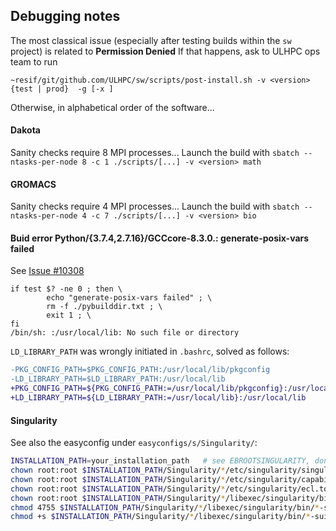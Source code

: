 ## Debugging notes

The most classical issue (especially after testing builds within the `sw` project) is related to **Permission Denied**
If that happens, ask to ULHPC ops team to run

```
~resif/git/github.com/ULHPC/sw/scripts/post-install.sh -v <version> {test | prod}  -g [-x ]
```

Otherwise, in alphabetical order of the software...

#### Dakota

Sanity checks require 8 MPI processes...
Launch the build with `sbatch --ntasks-per-node 8 -c 1 ./scripts/[...] -v <version> math`


#### GROMACS

Sanity checks require 4 MPI processes...
Launch the build with `sbatch --ntasks-per-node 4 -c 7 ./scripts/[...] -v <version> bio`


#### Buid error Python/{3.7.4,2.7.16}/GCCcore-8.3.0.: generate-posix-vars failed

See [Issue #10308](https://github.com/easybuilders/easybuild-easyconfigs/issues/10308)

```
if test $? -ne 0 ; then \
        echo "generate-posix-vars failed" ; \
        rm -f ./pybuilddir.txt ; \
        exit 1 ; \
fi
/bin/sh: :/usr/local/lib: No such file or directory
```

`LD_LIBRARY_PATH` was wrongly initiated in `.bashrc`, solved as follows:

```diff
-PKG_CONFIG_PATH=$PKG_CONFIG_PATH:/usr/local/lib/pkgconfig
-LD_LIBRARY_PATH=$LD_LIBRARY_PATH:/usr/local/lib
+PKG_CONFIG_PATH=${PKG_CONFIG_PATH:=/usr/local/lib/pkgconfig}:/usr/local/lib/pkgconfig
+LD_LIBRARY_PATH=${LD_LIBRARY_PATH:=/usr/local/lib}:/usr/local/lib
```


#### Singularity

See also the easyconfig under `easyconfigs/s/Singularity/`:

```bash
INSTALLATION_PATH=your_installation_path   # see EBROOTSINGULARITY, don't miss GPU builds
chown root:root $INSTALLATION_PATH/Singularity/*/etc/singularity/singularity.conf
chown root:root $INSTALLATION_PATH/Singularity/*/etc/singularity/capability.json
chown root:root $INSTALLATION_PATH/Singularity/*/etc/singularity/ecl.toml
chown root:root $INSTALLATION_PATH/Singularity/*/libexec/singularity/bin/*-suid
chmod 4755 $INSTALLATION_PATH/Singularity/*/libexec/singularity/bin/*-suid
chmod +s $INSTALLATION_PATH/Singularity/*/libexec/singularity/bin/*-suid
```
